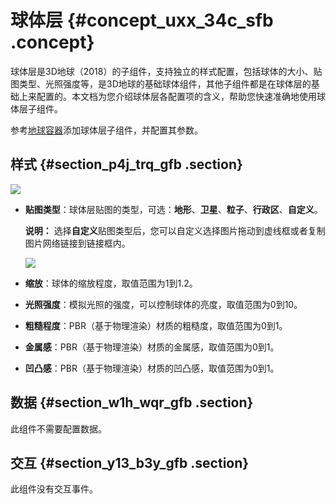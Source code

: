 # 球体层 {#concept_uxx_34c_sfb .concept}

球体层是3D地球（2018）的子组件，支持独立的样式配置，包括球体的大小、贴图类型、光照强度等，是3D地球的基础球体组件，其他子组件都是在球体层的基础上来配置的。本文档为您介绍球体层各配置项的含义，帮助您快速准确地使用球体层子组件。

参考[地球容器](cn.zh-CN/用户指南/组件指南/3D地球（2018）/地球容器.md#)添加球体层子组件，并配置其参数。

## 样式 {#section_p4j_trq_gfb .section}

![](http://static-aliyun-doc.oss-cn-hangzhou.aliyuncs.com/assets/img/41751/155745583321761_zh-CN.png)

-   **贴图类型**：球体层贴图的类型，可选：**地形**、**卫星**、**粒子**、**行政区**、**自定义**。

    **说明：** 选择**自定义**贴图类型后，您可以自定义选择图片拖动到虚线框或者复制图片网络链接到链接框内。

    ![](http://static-aliyun-doc.oss-cn-hangzhou.aliyuncs.com/assets/img/41751/155745583325942_zh-CN.png)

-   **缩放**：球体的缩放程度，取值范围为1到1.2。
-   **光照强度**：模拟光照的强度，可以控制球体的亮度，取值范围为0到10。
-   **粗糙程度**：PBR（基于物理渲染）材质的粗糙度，取值范围为0到1。
-   **金属感**：PBR（基于物理渲染）材质的金属感，取值范围为0到1。
-   **凹凸感**：PBR（基于物理渲染）材质的凹凸感，取值范围为0到1。

## 数据 {#section_w1h_wqr_gfb .section}

此组件不需要配置数据。

## 交互 {#section_y13_b3y_gfb .section}

此组件没有交互事件。

